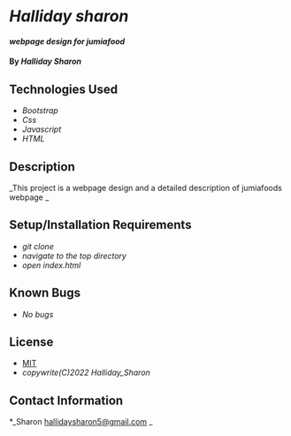 # _Halliday sharon_

#### _webpage design for jumiafood_

#### By _**Halliday Sharon**_

## Technologies Used

* _Bootstrap_
* _Css_
* _Javascript_
* _HTML_

## Description

_This project is a webpage design and a detailed description of jumiafoods webpage _

## Setup/Installation Requirements

* _git clone_
* _navigate to the top directory_
* _open index.html_

## Known Bugs

* _No bugs_

## License

* [MIT](http://MIT.com/)
* _copywrite(C)2022 Halliday_Sharon_

## Contact Information

*_Sharon hallidaysharon5@gmail.com _